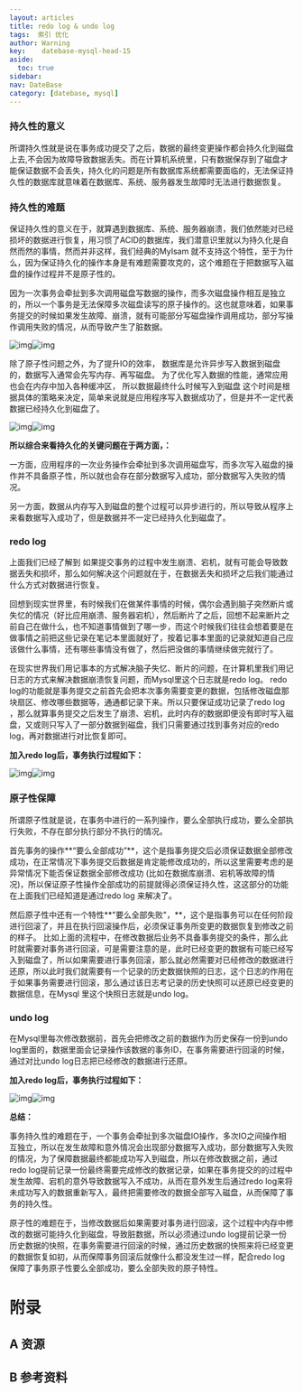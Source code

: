 ```yaml
---
layout: articles
title: redo log & undo log
tags:  索引 优化
author: Warning
key:    datebase-mysql-head-15
aside:
  toc: true
sidebar:
nav: DateBase
category: [datebase, mysql]
---
```





<!--more-->

### **持久性的意义**

所谓持久性就是说在事务成功提交了之后，数据的最终变更操作都会持久化到磁盘上去,不会因为故障导致数据丢失。而在计算机系统里，只有数据保存到了磁盘才能保证数据不会丢失，持久化的问题是所有数据库系统都需要面临的，无法保证持久性的数据库就意味着在数据库、系统、服务器发生故障时无法进行数据恢复。





### **持久性的难题**

保证持久性的意义在于，就算遇到数据库、系统、服务器崩溃，我们依然能对已经损坏的数据进行恢复，用习惯了ACID的数据库，我们潜意识里就以为持久化是自然而然的事情，然而并非这样，我们经典的MyIsam 就不支持这个特性，至于为什么，因为保证持久化的操作本身是有难题需要攻克的，这个难题在于把数据写入磁盘的操作过程并不是原子性的。

因为一次事务会牵扯到多次调用磁盘写数据的操作，而多次磁盘操作相互是独立的，所以一个事务是无法保障多次磁盘读写的原子操作的。这也就意味着，如果事务提交的时候如果发生故障、崩溃，就有可能部分写磁盘操作调用成功，部分写操作调用失败的情况，从而导致产生了脏数据。

![img](https://pic1.zhimg.com/v2-d2496a4ac357735fd039c4e2d340bd1a_720w.jpg?source=d16d100b)![img](https://pic1.zhimg.com/80/v2-d2496a4ac357735fd039c4e2d340bd1a_720w.jpg?source=d16d100b)





除了原子性问题之外，为了提升IO的效率， 数据库是允许异步写入数据到磁盘的，数据写入通常会先写内存、再写磁盘。 为了优化写入数据的性能，通常应用也会在内存中加入各种缓冲区， 所以数据最终什么时候写入到磁盘   这个时间是根据具体的策略来决定，简单来说就是应用程序写入数据成功了，但是并不一定代表数据已经持久化到磁盘了。

![img](https://pic3.zhimg.com/v2-7f21599413a6158d250fbe95059ea1da_720w.jpg?source=d16d100b)![img](https://pic3.zhimg.com/80/v2-7f21599413a6158d250fbe95059ea1da_720w.jpg?source=d16d100b)



**所以综合来看持久化的关键问题在于两方面，：**

一方面，应用程序的一次业务操作会牵扯到多次调用磁盘写，而多次写入磁盘的操作并不具备原子性，所以就也会存在部分数据写入成功，部分数据写入失败的情况。

另一方面，数据从内存写入到磁盘的整个过程可以异步进行的，所以导致从程序上来看数据写入成功了，但是数据并不一定已经持久化到磁盘了。



### **redo log**

上面我们已经了解到 如果提交事务的过程中发生崩溃、宕机，就有可能会导致数据丢失和损坏，那么如何解决这个问题就在于，在数据丢失和损坏之后我们能通过什么方式对数据进行恢复。

回想到现实世界里，有时候我们在做某件事情的时候，偶尔会遇到脑子突然断片或失忆的情况（好比应用崩溃、服务器宕机），然后断片了之后，回想不起来断片之前自己在做什么，也不知道事情做到了哪一步，而这个时候我们往往会想着要是在做事情之前把这些记录在笔记本里面就好了，按着记事本里面的记录就知道自己应该做什么事情，还有哪些事情没有做了，然后把没做的事情继续做完就行了。

在现实世界我们用记事本的方式解决脑子失忆、断片的问题，在计算机里我们用记日志的方式来解决数据崩溃恢复问题，而Mysql里这个日志就是redo log。 redo log的功能就是事务提交之前首先会把本次事务需要变更的数据，包括修改磁盘那块扇区、修改哪些数据等，通通都记录下来。所以只要保证成功记录了redo log ，那么就算事务提交之后发生了崩溃、宕机，此时内存的数据即便没有即时写入磁盘，又或则只写入了一部分数据到磁盘，我们只需要通过找到事务对应的redo log，再对数据进行对比恢复即可。



**加入redo log后，事务执行过程如下：**

![img](https://pic3.zhimg.com/v2-9bcc1e06b128213520f93d79232ad065_720w.jpg?source=d16d100b)![img](https://pic3.zhimg.com/80/v2-9bcc1e06b128213520f93d79232ad065_720w.jpg?source=d16d100b)







### **原子性保障**

所谓原子性就是说，在事务中进行的一系列操作，要么全部执行成功，要么全部执行失败，不存在部分执行部分不执行的情况。

首先事务的操作**“要么全部成功”**，这个是指事务提交后必须保证数据全部修改成功，在正常情况下事务提交后数据是肯定能修改成功的，所以这里需要考虑的是异常情况下能否保证数据全部修改成功 (比如在数据库崩溃、宕机等故障的情况)，所以保证原子性操作全部成功的前提就得必须保证持久性，这这部分的功能在上面我们已经知道是通过redo log 来解决了。

然后原子性中还有一个特性**"要么全部失败"，**，这个是指事务可以在任何阶段进行回滚了，并且在执行回滚操作后，必须保证事务所变更的数据恢复到修改之前的样子。 比如上面的流程中，在修改数据后业务不具备事务提交的条件，那么此时就需要对事务进行回滚，可是需要注意的是，此时已经变更的数据有可能已经写入到磁盘了，所以如果需要进行事务回滚，那么就必然需要对已经修改的数据进行还原，所以此时我们就需要有一个记录的历史数据快照的日志，这个日志的作用在于如果事务需要进行回滚，那么通过该日志考记录的历史快照可以还原已经变更的数据信息，在Mysql 里这个快照日志就是undo log。





### **undo log**

在Mysql里每次修改数据前，首先会把修改之前的数据作为历史保存一份到undo log里面的，数据里面会记录操作该数据的事务ID，在事务需要进行回滚的时候，通过对比undo log日志把已经修改的数据进行还原。



**加入redo log后，事务执行过程如下：**

![img](https://pic1.zhimg.com/v2-60bdcc2c58d1e4bea43a42480918c4f7_720w.jpg?source=d16d100b)![img](https://pic1.zhimg.com/80/v2-60bdcc2c58d1e4bea43a42480918c4f7_720w.jpg?source=d16d100b)





**总结：**

事务持久性的难题在于，一个事务会牵扯到多次磁盘IO操作，多次IO之间操作相互独立，所以在发生故障和意外情况会出现部分数据写入成功，部分数据写入失败的情况，为了保障数据最终都能成功写入到磁盘，所以在修改数据之前，通过redo log提前记录一份最终需要完成修改的数据记录，如果在事务提交的的过程中发生故障、宕机的意外导致数据写入不成功，从而在意外发生后通过redo log来将未成功写入的数据重新写入，最终把需要修改的数据全部写入磁盘，从而保障了事务的持久性。

原子性的难题在于，当修改数据后如果需要对事务进行回滚，这个过程中内存中修改的数据可能持久化到磁盘，导致脏数据，所以必须通过undo log提前记录一份历史数据的快照，在事务需要进行回滚的时候，通过历史数据的快照来将已经变更的数据恢复如初，从而保障事务回滚后就像什么都没发生过一样，配合redo log 保障了事务原子性要么全部成功，要么全部失败的原子特性。




# 附录
## A 资源
## B 参考资料


